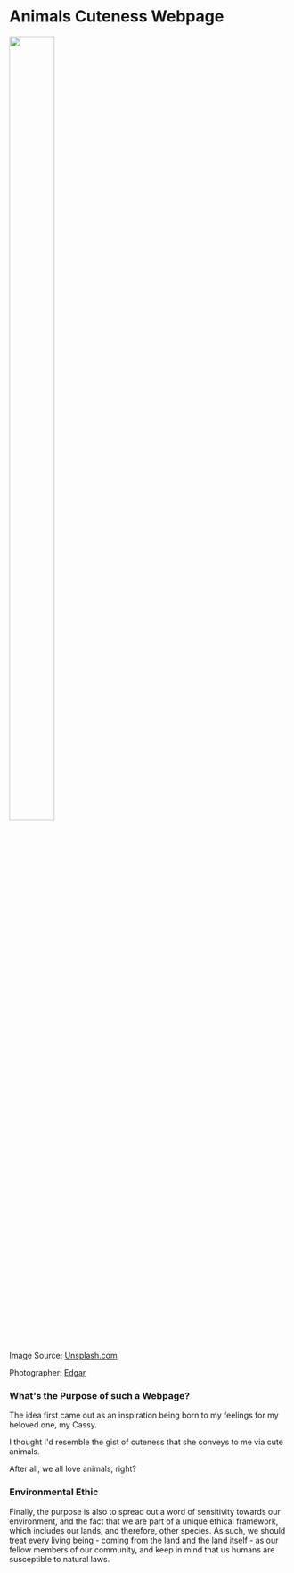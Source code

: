 # Animals Cuteness Webpage

<img src="./images/cute-cat.avif" width="40%" height="60%"/>

<p>Image Source: <a href="https://unsplash.com/photos/brown-tabby-kitten-sitting-on-floor-nKC772R_qog">Unsplash.com</a></p>
<p>Photographer: <a href="https://unsplash.com/@e_d_g_a_r">Edgar</a></p>

<h3>What's the Purpose of such a Webpage?</h3>

<p>The idea first came out as an inspiration being born to my feelings for my beloved one, my Cassy.</p>

<p>I thought I'd resemble the gist of cuteness that she conveys to me via cute animals.</p>

<p>After all, we all love animals, right? </p>

<h3>Environmental Ethic</h3>

<p>Finally, the purpose is also to spread out a word of sensitivity towards our environment, and the fact that we are part of a unique ethical framework, which includes our lands, and therefore, other species. As such, we should treat every living being - coming from the land and the land itself - as our fellow members of our community, and keep in mind that us humans are susceptible to natural laws.</p>

